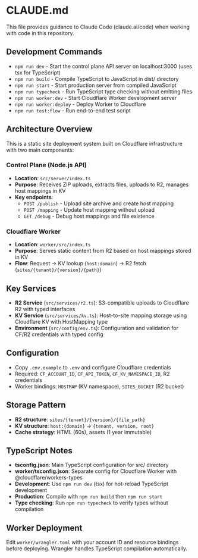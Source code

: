 # CLAUDE.md

This file provides guidance to Claude Code (claude.ai/code) when working with code in this repository.

## Development Commands

- `npm run dev` - Start the control plane API server on localhost:3000 (uses tsx for TypeScript)
- `npm run build` - Compile TypeScript to JavaScript in dist/ directory
- `npm run start` - Start production server from compiled JavaScript
- `npm run typecheck` - Run TypeScript type checking without emitting files
- `npm run worker:dev` - Start Cloudflare Worker development server
- `npm run worker:deploy` - Deploy Worker to Cloudflare
- `npm run test:flow` - Run end-to-end test script

## Architecture Overview

This is a static site deployment system built on Cloudflare infrastructure with two main components:

### Control Plane (Node.js API)
- **Location**: `src/server/index.ts`
- **Purpose**: Receives ZIP uploads, extracts files, uploads to R2, manages host mappings in KV
- **Key endpoints**:
  - `POST /publish` - Upload site archive and create host mapping
  - `POST /mapping` - Update host mapping without upload
  - `GET /debug` - Debug host mappings and file existence

### Cloudflare Worker
- **Location**: `worker/src/index.ts`
- **Purpose**: Serves static content from R2 based on host mappings stored in KV
- **Flow**: Request → KV lookup (`host:domain`) → R2 fetch (`sites/{tenant}/{version}/{path}`)

## Key Services

- **R2 Service** (`src/services/r2.ts`): S3-compatible uploads to Cloudflare R2 with typed interfaces
- **KV Service** (`src/services/kv.ts`): Host-to-site mapping storage using Cloudflare KV with HostMapping type
- **Environment** (`src/config/env.ts`): Configuration and validation for CF/R2 credentials with typed config

## Configuration

- Copy `.env.example` to `.env` and configure Cloudflare credentials
- Required: `CF_ACCOUNT_ID`, `CF_API_TOKEN`, `CF_KV_NAMESPACE_ID`, R2 credentials
- Worker bindings: `HOSTMAP` (KV namespace), `SITES_BUCKET` (R2 bucket)

## Storage Pattern

- **R2 structure**: `sites/{tenant}/{version}/{file_path}`
- **KV structure**: `host:{domain}` → `{tenant, version, root}`
- **Cache strategy**: HTML (60s), assets (1 year immutable)

## TypeScript Notes

- **tsconfig.json**: Main TypeScript configuration for src/ directory
- **worker/tsconfig.json**: Separate config for Cloudflare Worker with @cloudflare/workers-types
- **Development**: Use `npm run dev` (tsx) for hot-reload TypeScript development
- **Production**: Compile with `npm run build` then `npm run start`
- **Type checking**: Run `npm run typecheck` to verify types without compilation

## Worker Deployment

Edit `worker/wrangler.toml` with your account ID and resource bindings before deploying. Wrangler handles TypeScript compilation automatically.